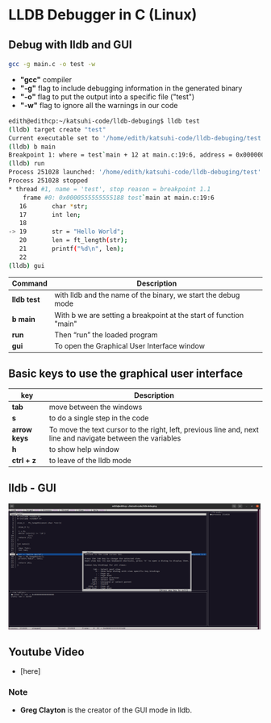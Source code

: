 # **LLDB Debugger in C (Linux)**

## **Debug with lldb and GUI**
```bash
gcc -g main.c -o test -w
```
* **"gcc"** compiler
* **"-g"** flag to include debugging information in the generated binary
* **"-o"** flag to put the output into a specific file ("test")
* **"-w"** flag to ignore all the warnings in our code

```bash
edith@edithcp:~/katsuhi-code/lldb-debuging$ lldb test 
(lldb) target create "test"
Current executable set to '/home/edith/katsuhi-code/lldb-debuging/test' (x86_64).
(lldb) b main
Breakpoint 1: where = test`main + 12 at main.c:19:6, address = 0x0000000000001188
(lldb) run
Process 251028 launched: '/home/edith/katsuhi-code/lldb-debuging/test' (x86_64)
Process 251028 stopped
* thread #1, name = 'test', stop reason = breakpoint 1.1
    frame #0: 0x0000555555555188 test`main at main.c:19:6
   16  		char *str;
   17  		int len;
   18  	
-> 19  		str = "Hello World";
   20  		len = ft_length(str);
   21  		printf("%d\n", len);
   22  		
(lldb) gui
```

| **Command** | **Description** |
| ------------- | ------------- |
| **lldb test**  | with lldb and the name of the binary, we start the debug mode  |
| **b main**  | With b we are setting a breakpoint at the start of function "main"  |
| **run** | Then  “run” the loaded program |
| **gui** | To open the Graphical User Interface window |



## **Basic keys to use the graphical user interface**

| **key** | **Description** |
|-------------|-----------------|
| **tab** | move between the windows |
| **s** | to do a single step in the code |
| **arrow keys** | To move the text cursor to the right, left, previous line and, next line and navigate between the variables |
| **h** | to show help window |
| **ctrl + z** | to leave of the lldb mode |


## **lldb - GUI**
<img src="img/lldb-gui.png" width="500" height="250"/>


## **Youtube Video**
- [here]

### **Note**
- **Greg Clayton** is the creator of the GUI mode in lldb.